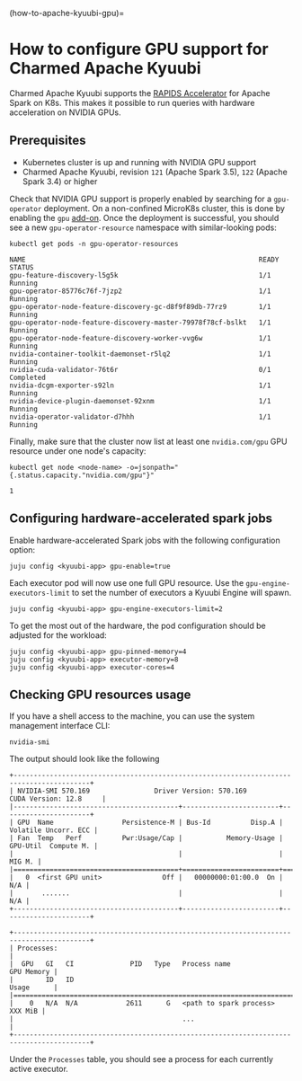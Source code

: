 (how-to-apache-kyuubi-gpu)=
# How to configure GPU support for Charmed Apache Kyuubi

Charmed Apache Kyuubi supports the [RAPIDS Accelerator](https://docs.nvidia.com/spark-rapids/index.html) for Apache Spark on K8s.
This makes it possible to run queries with hardware acceleration on NVIDIA GPUs.

## Prerequisites

- Kubernetes cluster is up and running with NVIDIA GPU support
- Charmed Apache Kyuubi, revision `121` (Apache Spark 3.5), `122` (Apache Spark 3.4) or higher

Check that NVIDIA GPU support is properly enabled by searching for a `gpu-operator` deployment.
On a non-confined MicroK8s cluster, this is done by enabling the `gpu` [add-on](https://microk8s.io/docs/addon-gpu).
Once the deployment is successful, you should see a new `gpu-operator-resource` namespace with similar-looking pods:

```shell
kubectl get pods -n gpu-operator-resources
```

```text
NAME                                                          READY   STATUS
gpu-feature-discovery-l5g5k                                   1/1     Running
gpu-operator-85776c76f-7jzp2                                  1/1     Running
gpu-operator-node-feature-discovery-gc-d8f9f89db-77rz9        1/1     Running 
gpu-operator-node-feature-discovery-master-79978f78cf-bslkt   1/1     Running 
gpu-operator-node-feature-discovery-worker-vvg6w              1/1     Running  
nvidia-container-toolkit-daemonset-r5lq2                      1/1     Running   
nvidia-cuda-validator-76t6r                                   0/1     Completed  
nvidia-dcgm-exporter-s92ln                                    1/1     Running    
nvidia-device-plugin-daemonset-92xnm                          1/1     Running    
nvidia-operator-validator-d7hhh                               1/1     Running
```

Finally, make sure that the cluster now list at least one `nvidia.com/gpu` GPU resource under one node's capacity:

```shell
kubectl get node <node-name> -o=jsonpath="{.status.capacity."nvidia.com/gpu"}"  
```

```text
1
```

## Configuring hardware-accelerated spark jobs

Enable hardware-accelerated Spark jobs with the following configuration option:

```shell
juju config <kyuubi-app> gpu-enable=true
```

Each executor pod will now use one full GPU resource.
Use the `gpu-engine-executors-limit` to set the number of executors a Kyuubi Engine will spawn.

```shell
juju config <kyuubi-app> gpu-engine-executors-limit=2
```

To get the most out of the hardware, the pod configuration should be adjusted for the workload:

```shell
juju config <kyuubi-app> gpu-pinned-memory=4
juju config <kyuubi-app> executor-memory=8
juju config <kyuubi-app> executor-cores=4
```

## Checking GPU resources usage

If you have a shell access to the machine, you can use the system management interface CLI:

```shell
nvidia-smi
```

The output should look like the following

```text
+-----------------------------------------------------------------------------------------+
| NVIDIA-SMI 570.169                Driver Version: 570.169        CUDA Version: 12.8     |
|-----------------------------------------+------------------------+----------------------+
| GPU  Name                 Persistence-M | Bus-Id          Disp.A | Volatile Uncorr. ECC |
| Fan  Temp   Perf          Pwr:Usage/Cap |           Memory-Usage | GPU-Util  Compute M. |
|                                         |                        |               MIG M. |
|=========================================+========================+======================|
|   0  <first GPU unit>               Off |   00000000:01:00.0  On |                  N/A |
|       .......                           |                        |                  N/A |
+-----------------------------------------+------------------------+----------------------+

+-----------------------------------------------------------------------------------------+
| Processes:                                                                              |
|  GPU   GI   CI              PID   Type   Process name                        GPU Memory |
|        ID   ID                                                               Usage      |
|=========================================================================================|
|    0   N/A  N/A            2611      G   <path to spark process>                XXX MiB |
|                                          ...                                            |
+-----------------------------------------------------------------------------------------+
```

Under the `Processes` table, you should see a process for each currently active executor.
